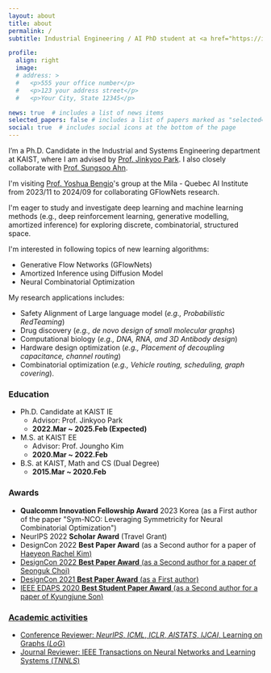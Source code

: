 ```yaml
---
layout: about
title: about
permalink: /
subtitle: Industrial Engineering / AI PhD student at <a href="https://ie.kaist.ac.kr/">KAIST</a>. <br/> deep learning • machine learning

profile:
  align: right
  image:
  # address: >
  #   <p>555 your office number</p>
  #   <p>123 your address street</p>
  #   <p>Your City, State 12345</p>

news: true  # includes a list of news items
selected_papers: false # includes a list of papers marked as "selected={true}"
social: true  # includes social icons at the bottom of the page
---
```

I’m a Ph.D. Candidate in the Industrial and Systems Engineering department at KAIST, where I am advised by <a href="http://silab.kaist.ac.kr/our-team/">Prof. Jinkyoo Park</a>. I also closely collaborate with <a href="https://sites.google.com/view/sungsooahn0215/home">Prof. Sungsoo Ahn</a>.

I'm visiting <a href="https://yoshuabengio.org/">Prof. Yoshua Bengio</a>'s group at the Mila - Quebec AI Institute from 2023/11 to 2024/09 for collaborating GFlowNets research.

I'm eager to study and investigate deep learning and machine learning methods (e.g., deep reinforcement learning, generative modelling, amortized inference) for exploring discrete, combinatorial, structured space. 

I'm interested in following topics of new learning algorithms:
- Generative Flow Networks (GFlowNets)
- Amortized Inference using Diffusion Model
- Neural Combinatorial Optimization


My research applications includes:
- Safety Alignment of Large language model (*e.g., Probabilistic RedTeaming*)
- Drug discovery (*e.g., de novo design of small molecular graphs*)
- Computational biology (*e.g., DNA, RNA, and 3D Antibody design*)
- Hardware design optimization (*e.g., Placement of decoupling capacitance, channel routing*)
- Combinatorial optimization (*e.g., Vehicle routing, scheduling, graph covering*).

### Education 

- Ph.D. Candidate at KAIST IE
  - Advisor: Prof. Jinkyoo Park
  - **2022.Mar ~ 2025.Feb (Expected)**
- M.S. at KAIST EE
  - Advisor: Prof. Joungho Kim
  - **2020.Mar ~ 2022.Feb**
- B.S. at KAIST, Math and CS (Dual Degree)
  - **2015.Mar ~ 2020.Feb**

### Awards
- **Qualcomm Innovation Fellowship Award** 2023 Korea (as a First author of the paper "Sym-NCO: Leveraging Symmetricity for Neural Combinatorial Optimization")
- NeurIPS 2022 **Scholar Award** (Travel Grant)
- DesignCon 2022 **Best Paper Award** (as a Second author for a paper of <a href="https://www.linkedin.com/in/haeyeon-rachel-kim/">Haeyeon Rachel Kim)
- DesignCon 2022 **Best Paper Award** (as a Second author for a paper of <a href="https://www.linkedin.com/in/seonguk-choi-6077731a9/"> Seonguk Choi)
- DesignCon 2021 **Best Paper Award** (as a First author)
- IEEE EDAPS 2020 **Best Student Paper Award** (as a Second author for a paper of <a href="https://www.linkedin.com/in/kyungjune-son-300a9318a/">Kyungjune Son)

### Academic activities

- Conference Reviewer: *NeurIPS*, *ICML*, *ICLR*, *AISTATS*, *IJCAI*, Learning on Graphs (*LoG*)
- Journal Reviewer: IEEE Transactions on Neural Networks and Learning Systems (*TNNLS*)
